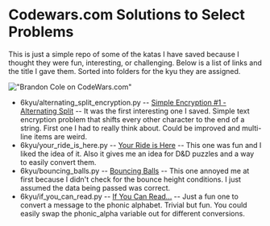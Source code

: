 # Codewars.com Solutions to Select Problems #

This is just a simple repo of some of the katas I have saved because I thought they were fun, interesting, or challenging. Below is a list of links and the title I gave them. Sorted into folders for the kyu they are assigned.

!["Brandon Cole on CodeWars.com"](https://www.codewars.com/users/chaoticgeek/badges/large)

* 6kyu/alternating_split_encryption.py -- [Simple Encryption #1 - Alternating Split](https://www.codewars.com/kata/simple-encryption-number-1-alternating-split) -- It was the first interesting one I saved. Simple text encryption problem that shifts every other character to the end of a string. First one I had to really think about. Could be improved and multi-line items are weird.
* 6kyu/your_ride_is_here.py -- [Your Ride is Here](https://www.codewars.com/kata/your-ride-is-here/python) -- This one was fun and I liked the idea of it. Also it gives me an idea for D&D puzzles and a way to easily convert them.
* 6kyu/bouncing_balls.py -- [Bouncing Balls](https://www.codewars.com/kata/bouncing-balls/python) -- This one annoyed me at first because I didn't check for the bounce height conditions. I just assumed the data being passed was correct.
* 6kyu/if_you_can_read.py -- [If You Can Read...](https://www.codewars.com/kata/if-you-can-read-this-dot-dot-dot/discuss/python) -- Just a fun one to convert a message to the phonic alphabet. Trivial but fun. You could easily swap the phonic_alpha variable out for different conversions.
